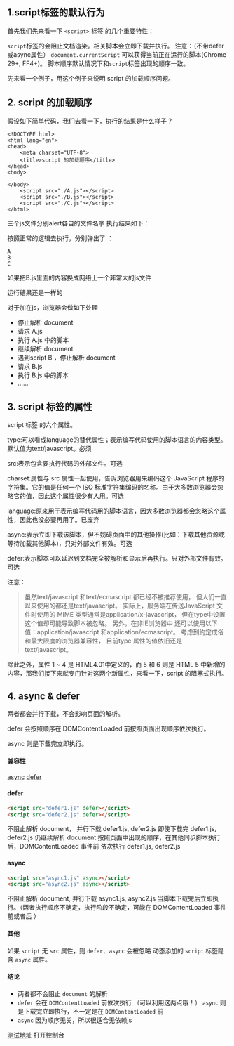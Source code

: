 ## 1.script标签的默认行为
首先我们先来看一下 `<script>` 标签 的几个重要特性：

`script`标签的会阻止文档渲染。相关脚本会立即下载并执行。
注意：（不带defer或async属性）
`document.currentScript` 可以获得当前正在运行的脚本(Chrome 29+, FF4+)。
脚本顺序默认情况下和`script`标签出现的顺序一致。

先来看一个例子，用这个例子来说明 script 的加载顺序问题。

## 2. script 的加载顺序
假设如下简单代码，我们去看一下，执行的结果是什么样子？
```
<!DOCTYPE html>
<html lang="en">
<head>
    <meta charset="UTF-8">
    <title>script 的加载顺序</title>
</head>
<body>

</body>
    <script src="./A.js"></script>
    <script src="./B.js"></script>
    <script src="./C.js"></script>
</html>
```
三个js文件分别alert各自的文件名字
执行结果如下：

按照正常的逻辑去执行，分别弹出了 ：
```
A
B
C
```

如果把B.js里面的内容换成网络上一个非常大的js文件

运行结果还是一样的

对于加在js，浏览器会做如下处理

- 停止解析 document
- 请求 A.js
- 执行 A.js 中的脚本
- 继续解析 document
- 遇到script B ，停止解析 document
- 请求 B.js
- 执行 B.js 中的脚本
- ......


## 3. script 标签的属性
script 标签 的六个属性。

type:可以看成language的替代属性；表示编写代码使用的脚本语言的内容类型。默认值为text/javascript。必须

src:表示包含要执行代码的外部文件。可选

charset:属性与 src 属性一起使用，告诉浏览器用来编码这个 JavaScript 程序的字符集。它的值是任何一个 ISO 标准字符集编码的名称。由于大多数浏览器会忽略它的值，因此这个属性很少有人用。可选

language:原来用于表示编写代码用的脚本语言，因大多数浏览器都会忽略这个属性，因此也没必要再用了。已废弃

async:表示立即下载该脚本，但不妨碍页面中的其他操作(比如：下载其他资源或等待加载其他脚本)，只对外部文件有效。可选

defer:表示脚本可以延迟到文档完全被解析和显示后再执行。只对外部文件有效。可选


注意：
> 虽然text/javascript 和text/ecmascript 都已经不被推荐使用，
> 但人们一直以来使用的都还是text/javascript。
> 实际上，服务端在传送JavaScript 文件时使用的 MIME 类型通常是application/x-javascript，
> 但在type中设置这个值却可能导致脚本被忽略。
> 另外，在非IE浏览器中
> 还可以使用以下值：application/javascript 和application/ecmascript。
> 考虑到约定成俗和最大限度的浏览器兼容性，
> 目前type 属性的值依旧还是text/javascript。

除此之外，属性 1 ~ 4 是 HTML4.01中定义的，而 5 和 6 则是 HTML 5 中新增的内容，那我们接下来就专门针对这两个新属性，来看一下，script 的阻塞式执行。

## 4. async & defer
两者都会并行下载，不会影响页面的解析。

defer 会按照顺序在 DOMContentLoaded 前按照页面出现顺序依次执行。

async 则是下载完立即执行。

#### 兼容性

[async](https://caniuse.com/#search=async)
[defer](https://caniuse.com/#search=defer)

#### defer
```html
<script src="defer1.js" defer></script>
<script src="defer2.js" defer></script>
```
不阻止解析 document， 并行下载 defer1.js, defer2.js
即使下载完 defer1.js, defer2.js 仍继续解析 document
按照页面中出现的顺序，在其他同步脚本执行后，DOMContentLoaded 事件前 依次执行 defer1.js, defer2.js

#### async
```html
<script src="async1.js" async></script>
<script src="async2.js" async></script>
```
不阻止解析 document, 并行下载 async1.js, async2.js
当脚本下载完后立即执行。（两者执行顺序不确定，执行阶段不确定，可能在 DOMContentLoaded 事件前或者后 ）

#### 其他
如果 `script` 无 `src` 属性，则 `defer, async` 会被忽略
动态添加的 `script` 标签隐含 `async` 属性。

#### 结论
- 两者都不会阻止 `document` 的解析
- `defer` 会在 `DOMContentLoaded` 前依次执行 （可以利用这两点哦！）
`async` 则是下载完立即执行，不一定是在 `DOMContentLoaded` 前
- `async` 因为顺序无关，所以很适合无依赖js

[测试地址](https://lozoe.github.io/async-defer/) 打开控制台